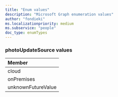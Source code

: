 ```yaml
---
title: "Enum values"
description: "Microsoft Graph enumeration values"
author: "fondieki"
ms.localizationpriority: medium
ms.subservice: "people"
doc_type: enumTypes
---
```


### photoUpdateSource values

|Member|
|:---|
|cloud|
|onPremises|
|unknownFutureValue|
